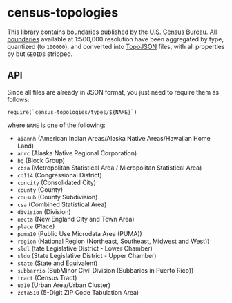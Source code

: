 # census-topologies

This library contains boundaries published by the [U.S. Census Bureau](https://www.census.gov/geo/maps-data/data/tiger-cart-boundary.html). [All boundaries](http://www2.census.gov/geo/tiger/GENZ2015/) available at 1:500,000 resolution have been aggregated by type, quantized (to `100000`), and converted into [TopoJSON](https://github.com/topojson/topojson) files, with all properties by but `GEOID`s stripped.

API
---

Since all files are already in JSON format, you just need to require them as follows:

    require(`census-topologies/types/${NAME}`)

where `NAME` is one of the following:

- `aiannh` (American Indian Areas/Alaska Native Areas/Hawaiian Home Land)
- `anrc` (Alaska Native Regional Corporation)
- `bg` (Block Group)
- `cbsa` (Metropolitan Statistical Area / Micropolitan Statistical Area)
- `cd114` (Congressional District)
- `concity` (Consolidated City)
- `county` (County)
- `cousub` (County Subdivision)
- `csa` (Combined Statistical Area)
- `division` (Division)
- `necta` (New England City and Town Area)
- `place` (Place)
- `puma10` (Public Use Microdata Area (PUMA))
- `region` (National Region (Northeast, Southeast, Midwest and West))
- `sldl` (tate Legislative District - Lower Chamber)
- `sldu` (State Legislative District - Upper Chamber)
- `state` (State and Equivalent)
- `subbarrio` (SubMinor Civil Division (Subbarios in Puerto Rico))
- `tract` (Census Tract)
- `ua10` (Urban Area/Urban Cluster)
- `zcta510` (5-Digit ZIP Code Tabulation Area)
